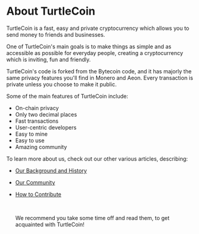 # About TurtleCoin

TurtleCoin is a fast, easy and private cryptocurrency which allows you to send money to friends and businesses.

One of TurtleCoin's main goals is to make things as simple and as accessible as possible for everyday people, creating a cryptocurrency which is inviting, fun and friendly.

TurtleCoin's code is forked from the Bytecoin code, and it has majorly the same privacy features you'll find in Monero and Aeon. Every transaction is private unless you choose to make it public.

Some of the main features of TurtleCoin include:

- On-chain privacy
- Only two decimal places
- Fast transactions
- User-centric developers
- Easy to mine 
- Easy to use
- Amazing community



To learn more about us, check out our other various articles, describing:

- [Our Background and History](Background-and-History)

- [Our Community](Community)

- [How to Contribute](Contributing)

  ​

  We recommend you take some time off and read them, to get acquainted with TurtleCoin!
